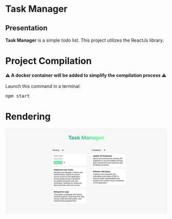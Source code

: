 <h1>Task Manager</h1>
<h2>Presentation</h2>
<b>Task Manager</b> is a simple todo list. This project utilizes the ReactJs library.
<h1>Project Compilation</h1>
<b>⚠️ A docker container will be added to simplify the compilation process ⚠️</b><br><br>
Launch this command in a terminal:
<pre>npm start</pre>
<h1>Rendering</h1>
<img src="img.png"></img>
